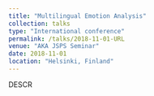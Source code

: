 ```yaml
---
title: "Multilingual Emotion Analysis"
collection: talks
type: "International conference"
permalink: /talks/2018-11-01-URL
venue: "AKA JSPS Seminar"
date: 2018-11-01
location: "Helsinki, Finland"
---
```


DESCR

